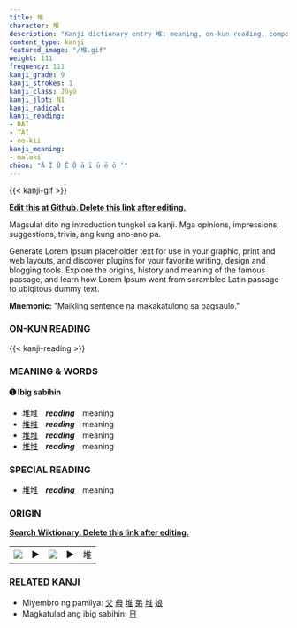 ```yaml
---
title: 堆
character: 堆
description: "Kanji dictionary entry 堆: meaning, on-kun reading, compounds, origin, related kanji"
content_type: kanji
featured_image: "/堆.gif"
weight: 111
frequency: 111
kanji_grade: 9
kanji_strokes: 1
kanji_class: Jōyō
kanji_jlpt: N1
kanji_radical: 
kanji_reading: 
- DAI
- TAI
- oo-kii
kanji_meaning:
- malaki
chōon: "Ā Ī Ū Ē Ō ā ī ū ē ō ’"
---
```

[//]: # (Don't edit the line below. Kanji animated GIF code is automatically generated.)
{{< kanji-gif >}}

[//]: # (Edit below this line.)

**[Edit this at Github. Delete this link after editing.](https://github.com/tim0g/tim/tree/main/content/kanji/堆/index.md)**

Magsulat dito ng introduction tungkol sa kanji. Mga opinions, impressions, suggestions, trivia, ang kung ano-ano pa.

Generate Lorem Ipsum placeholder text for use in your graphic, print and web layouts, and discover plugins for your favorite writing, design and blogging tools. Explore the origins, history and meaning of the famous passage, and learn how Lorem Ipsum went from scrambled Latin passage to ubiqitous dummy text.
 
**Mnemonic:** "Maikling sentence na makakatulong sa pagsaulo."

### ON-KUN READING

[//]: # (Don't edit the line below. ON-KUN READING code is automatically generated.)
{{< kanji-reading >}}

### MEANING & WORDS

#### ➊ **Ibig sabihin**
  - [堆](../堆)[堆](../堆)　***reading***　meaning
  - [堆](../堆)[堆](../堆)　***reading***　meaning
  - [堆](../堆)[堆](../堆)　***reading***　meaning
  - [堆](../堆)[堆](../堆)　***reading***　meaning

### SPECIAL READING
  - [堆](../堆)[堆](../堆)　***reading***　meaning

### ORIGIN

**[Search Wiktionary. Delete this link after editing.](https://wiktionary.org/wiki/堆)**
<table class="kanji-table"><tr><td>
<img src="60px-堆-bronze.svg.png">
</td><td>▶</td><td>
<img src="60px-堆-oracle.svg.png">
</td><td>▶</td>
<td class="kanji-origin">堆</td>
</tr></table>

### RELATED KANJI
- Miyembro ng pamilya: [父](../父) [母](../母) [堆](../堆) [弟](../弟) [堆](../堆) [娘](../娘)
- Magkatulad ang ibig sabihin: [日](../日)
